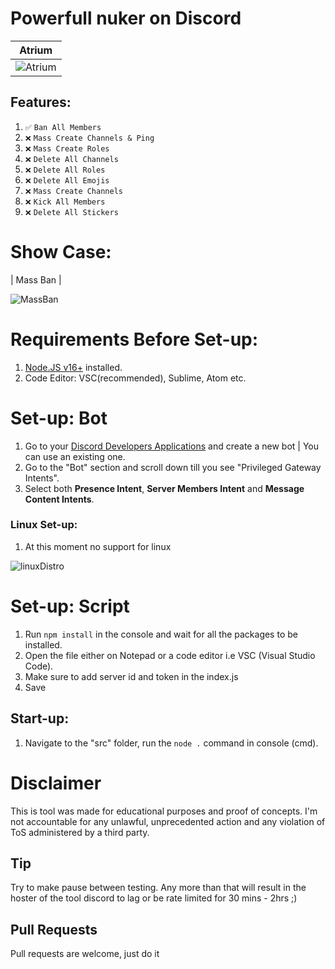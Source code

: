 # Powerfull nuker on  Discord

| Atrium | 
| ------------- | 
| ![Atrium](https://i.imgur.com/dda0tRR.png) |

## Features:
1. `✅` `Ban All Members`
2. `❌` `Mass Create Channels & Ping`
3. `❌` `Mass Create Roles`
4. `❌` `Delete All Channels`
5. `❌` `Delete All Roles`
6. `❌` `Delete All Emojis`
7. `❌` `Mass Create Channels`
8. `❌` `Kick All Members`
9. `❌` `Delete All Stickers`

# Show Case: 

| Mass Ban |

![MassBan](https://imgur.com/PBHOmR1)
    
# Requirements Before Set-up:

1. [Node.JS v16+](https://nodejs.org/en/) installed.
2. Code Editor: VSC(recommended), Sublime, Atom etc.

# Set-up: Bot

1. Go to your [Discord Developers Applications](https://discord.com/developers/applications) and create a new bot | You can use an existing one.
2. Go to the "Bot" section and scroll down till you see "Privileged Gateway Intents".
3. Select both **Presence Intent**, **Server Members Intent** and **Message Content Intents**. 

### Linux Set-up:

1. At this moment no support for linux

![linuxDistro](https://cdn.discordapp.com/attachments/864811547397062656/876212001859309629/Atrium.gif)

# Set-up: Script

1. Run `npm install` in the console and wait for all the packages to be installed.
2. Open the file either on Notepad or a code editor i.e VSC (Visual Studio Code).
3. Make sure to add server id and token in the index.js
3. Save

## Start-up:

1. Navigate to the "src" folder, run the `node .` command in console (cmd).

# Disclaimer

This is tool was made for educational purposes and proof of concepts. I'm not accountable for any unlawful, unprecedented action and any violation of ToS administered by a third party.

## Tip
Try to make pause between testing. Any more than that will result in the hoster of the tool discord to lag or be rate limited for 30 mins - 2hrs ;)

## Pull Requests
Pull requests are welcome, just do it
